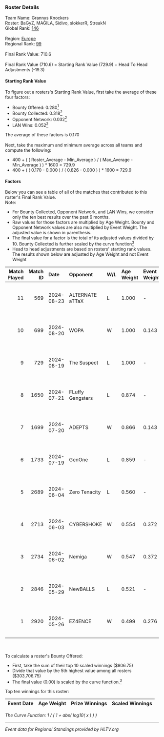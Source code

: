 ### Roster Details<br />
Team Name: Grannys Knockers<br />
Roster: BaGyZ, MAGILA, Sidivo, slokkerR, StreakN<br />
Global Rank: [146](../../standings_global_2024_09_08.md)<br />
<br />
Region: [Europe]( ../../standings_europe_2024_09_08.md)<br />
Regional Rank: [99]( ../../standings_europe_2024_09_08.md)<br />
<br />
Final Rank Value:  710.6<br />
<br />
Final Rank Value (710.6) = Starting Rank Value (729.9) + Head To Head Adjustments (-19.3)<br />

#### Starting Rank Value<br />
To figure out a rosters's Starting Rank Value, first take the average of these four factors:<br />
- Bounty Offered: 0.280[<sup>1</sup>](#table2)
- Bounty Collected: 0.318[<sup>2</sup>](#table1)
- Opponent Network: 0.032[<sup>2</sup>](#table1)
- LAN Wins: 0.052[<sup>2</sup>](#table1)

The average of these factors is 0.170<br />
<br />
Next, take the maximum and minimum average across all teams and compute the following:<br />
- 400 + ( ( Roster_Average - Min_Average ) / ( Max_Average - Min_Average ) ) * 1600 = 729.9
- 400 + ( ( 0.170 - 0.000 ) / ( 0.826 - 0.000 ) ) * 1600 = 729.9


#### Factors<br />
Below you can see a table of all of the matches that contributed to this roster's Final Rank Value.<br />
Note:<br />

- For Bounty Collected, Opponent Network, and LAN Wins, we consider only the ten best results over the past 6 months.
- Raw values for those factors are multiplied by Age Weight. Bounty and Opponent Network values are also multiplied by Event Weight. The adjusted value is shown in parenthesis.
- The final value for a factor is the total of its adjusted values divided by 10. Bounty Collected is further scaled by the curve function[<sup>3</sup>](#curveFunction)
- Head to head adjustments are based on rosters' starting rank values. The results shown below are adjusted by Age Weight and not Event Weight
<span id="table1"></span><br />


| Match Played | Match ID | Date       | Opponent         | W/L | Age Weight | Event Weight | Bounty Collected | Opponent Network | LAN Wins  | H2H Adj. | Roster                                   |
| -: | -: | :- | :- | :- | :- | :- | :- | :- | :- | -: | :- |
|           11 |      569 | 2024-08-23 | ALTERNATE aTTaX  | L   | 1.000      | -            | -                | -                | -         |    -9.41 | BaGyZ, MAGILA, Sidivo, slokkerR, StreakN |
|           10 |      699 | 2024-08-20 | WOPA             | W   | 1.000      | 0.143        | 0.001 (0.000)    | 0.119 (0.017)    | 0 (0.000) |    12.41 | BaGyZ, MAGILA, Sidivo, slokkerR, StreakN |
|            9 |      729 | 2024-08-19 | The Suspect      | L   | 1.000      | -            | -                | -                | -         |   -11.53 | BaGyZ, MAGILA, Sidivo, slokkerR, StreakN |
|            8 |     1650 | 2024-07-21 | FLuffy Gangsters | L   | 0.874      | -            | -                | -                | -         |   -16.89 | BaGyZ, MAGILA, Sidivo, slokkerR, StreakN |
|            7 |     1699 | 2024-07-20 | ADEPTS           | W   | 0.866      | 0.143        | 0.002 (0.000)    | 0.017 (0.002)    | 0 (0.000) |     8.73 | BaGyZ, MAGILA, Sidivo, slokkerR, StreakN |
|            6 |     1733 | 2024-07-19 | GenOne           | L   | 0.859      | -            | -                | -                | -         |   -21.68 | BaGyZ, MAGILA, Sidivo, slokkerR, StreakN |
|            5 |     2689 | 2024-06-04 | Zero Tenacity    | L   | 0.560      | -            | -                | -                | -         |    -2.31 | BaGyZ, MAGILA, Sidivo, slokkerR, StreakN |
|            4 |     2713 | 2024-06-03 | CYBERSHOKE       | W   | 0.554      | 0.372        | 0.043 (0.009)    | 0.702 (0.145)    | 0 (0.000) |    13.06 | BaGyZ, MAGILA, Sidivo, slokkerR, StreakN |
|            3 |     2734 | 2024-06-02 | Nemiga           | W   | 0.547      | 0.372        | 0.303 (0.062)    | 0.774 (0.158)    | 0 (0.000) |    15.66 | BaGyZ, MAGILA, Sidivo, slokkerR, StreakN |
|            2 |     2846 | 2024-05-29 | NewBALLS         | L   | 0.521      | -            | -                | -                | -         |   -12.92 | BaGyZ, MAGILA, Sidivo, slokkerR, StreakN |
|            1 |     2920 | 2024-05-26 | EZ4ENCE          | W   | 0.499      | 0.276        | 0.002 (0.000)    | 0.012 (0.002)    | 1 (0.499) |     5.56 | BaGyZ, MAGILA, Sidivo, slokkerR, StreakN |

<br />
<span id="table2"></span><br />
To calculate a roster's Bounty Offered:<br />

- First, take the sum of their top 10 scaled winnings ($806.75)
- Divide that value by the 5th highest value among all rosters ($303,706.75)
- The final value (0.00) is scaled by the curve function.[<sup>3</sup>](#curveFunction)

Top ten winnings for this roster:<br />

| Event Date | Age Weight | Prize Winnings | Scaled Winnings |
| :- | -: | :- | :- |


<span id="curveFunction"></span>_The Curve Function: 1 / ( 1 + abs( log10( x ) ) )_<br />

---
_Event data for Regional Standings provided by HLTV.org_<br />
